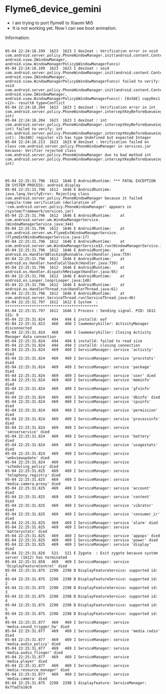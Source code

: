 # Flyme6_device_gemini
+ I am trying to port flyme6 to Xiaomi Mi5
+ It is not working yet. Now I can see boot animation.

Information:
<pre><code>
05-04 22:24:18.199  1623  1623 I dex2oat : Verification error in void com.android.server.policy.PhoneWindowManager.init(android.content.Context, android.view.IWindowManager, android.view.WindowManagerPolicy$WindowManagerFuncs)
05-04 22:24:18.199  1623  1623 I dex2oat : void com.android.server.policy.PhoneWindowManager.init(android.content.Context, android.view.IWindowManager, android.view.WindowManagerPolicy$WindowManagerFuncs) failed to verify: void com.android.server.policy.PhoneWindowManager.init(android.content.Context, android.view.IWindowManager, android.view.WindowManagerPolicy$WindowManagerFuncs): [0x56E] copyRes1 v12<- result0 type=Conflict
05-04 22:24:18.204  1623  1623 I dex2oat : Verification error in int com.android.server.policy.PhoneWindowManager.interceptKeyBeforeQueueing(android.view.KeyEvent, int)
05-04 22:24:18.204  1623  1623 I dex2oat : int com.android.server.policy.PhoneWindowManager.interceptKeyBeforeQueueing(android.view.KeyEvent, int) failed to verify: int com.android.server.policy.PhoneWindowManager.interceptKeyBeforeQueueing(android.view.KeyEvent, int): [0x34D] register v15 has type Undefined but expected Integer
05-04 22:24:18.213  1623  1623 W dex2oat : Verification failed on class com.android.server.policy.PhoneWindowManager in services.jar because: Verifier rejected class com.android.server.policy.PhoneWindowManager due to bad method int com.android.server.policy.PhoneWindowManager.interceptKeyBeforeQueueing(android.view.KeyEvent, int)

</code></pre>

<pre><code>
05-04 22:25:31.796  1612  1646 E AndroidRuntime: *** FATAL EXCEPTION IN SYSTEM PROCESS: android.display
05-04 22:25:31.796  1612  1646 E AndroidRuntime: java.lang.VerifyError: Rejecting class com.android.server.policy.PhoneWindowManager because it failed compile-time verification (declaration of 'com.android.server.policy.PhoneWindowManager' appears in /system/framework/services.jar)
05-04 22:25:31.796  1612  1646 E AndroidRuntime: 	at com.android.server.wm.WindowManagerService.<init>(WindowManagerService.java:344)
05-04 22:25:31.796  1612  1646 E AndroidRuntime: 	at com.android.server.wm.FlymeExtWindowManagerService.<init>(FlymeExtWindowManagerService.java:17)
05-04 22:25:31.796  1612  1646 E AndroidRuntime: 	at com.android.server.wm.WindowManagerService$3.run(WindowManagerService.java:874)
05-04 22:25:31.796  1612  1646 E AndroidRuntime: 	at android.os.Handler$BlockingRunnable.run(Handler.java:759)
05-04 22:25:31.796  1612  1646 E AndroidRuntime: 	at android.os.Handler.handleCallback(Handler.java:739)
05-04 22:25:31.796  1612  1646 E AndroidRuntime: 	at android.os.Handler.dispatchMessage(Handler.java:95)
05-04 22:25:31.796  1612  1646 E AndroidRuntime: 	at android.os.Looper.loop(Looper.java:148)
05-04 22:25:31.796  1612  1646 E AndroidRuntime: 	at android.os.HandlerThread.run(HandlerThread.java:61)
05-04 22:25:31.796  1612  1646 E AndroidRuntime: 	at com.android.server.ServiceThread.run(ServiceThread.java:46)
05-04 22:25:31.797  1612  1612 E System  : ******************************************
05-04 22:25:31.797  1612  1646 I Process : Sending signal. PID: 1612 SIG: 9
05-04 22:25:31.824   494   494 E installd: eof
05-04 22:25:31.823   468   468 I lowmemorykiller: ActivityManager disconnected
05-04 22:25:31.824   468   468 I lowmemorykiller: Closing Activity Manager data connection
05-04 22:25:31.824   494   494 E installd: failed to read size
05-04 22:25:31.824   494   494 I installd: closing connection
05-04 22:25:31.824   469   469 I ServiceManager: service 'activity' died
05-04 22:25:31.824   469   469 I ServiceManager: service 'procstats' died
05-04 22:25:31.824   469   469 I ServiceManager: service 'package' died
05-04 22:25:31.824   469   469 I ServiceManager: service 'user' died
05-04 22:25:31.824   469   469 I ServiceManager: service 'meminfo' died
05-04 22:25:31.824   469   469 I ServiceManager: service 'gfxinfo' died
05-04 22:25:31.824   469   469 I ServiceManager: service 'dbinfo' died
05-04 22:25:31.824   469   469 I ServiceManager: service 'cpuinfo' died
05-04 22:25:31.824   469   469 I ServiceManager: service 'permission' died
05-04 22:25:31.824   469   469 I ServiceManager: service 'processinfo' died
05-04 22:25:31.824   469   469 I ServiceManager: service 'sensorservice' died
05-04 22:25:31.824   469   469 I ServiceManager: service 'battery' died
05-04 22:25:31.824   469   469 I ServiceManager: service 'usagestats' died
05-04 22:25:31.824   469   469 I ServiceManager: service 'webviewupdate' died
05-04 22:25:31.824   469   469 I ServiceManager: service 'scheduling_policy' died
05-04 22:25:31.825   469   469 I ServiceManager: service 'telephony.registry' died
05-04 22:25:31.825   469   469 I ServiceManager: service 'media.camera.proxy' died
05-04 22:25:31.825   469   469 I ServiceManager: service 'account' died
05-04 22:25:31.825   469   469 I ServiceManager: service 'content' died
05-04 22:25:31.825   469   469 I ServiceManager: service 'vibrator' died
05-04 22:25:31.825   469   469 I ServiceManager: service 'consumer_ir' died
05-04 22:25:31.825   469   469 I ServiceManager: service 'alarm' died
05-04 22:25:31.825   469   469 I ServiceManager: service 'batterystats' died
05-04 22:25:31.825   469   469 I ServiceManager: service 'appops' died
05-04 22:25:31.825   469   469 I ServiceManager: service 'power' died
05-04 22:25:31.825   469   469 I ServiceManager: service 'display' died
05-04 22:25:31.826   521   521 E Zygote  : Exit zygote because system server (1612) has terminated
05-04 22:25:31.858   469   469 I ServiceManager: service 'DisplayFeatureControl' died
05-04 22:25:31.875  2298  2298 D DisplayFeatureService: supported id: 1
05-04 22:25:31.875  2298  2298 D DisplayFeatureService: supported id: 2
05-04 22:25:31.875  2298  2298 D DisplayFeatureService: supported id: 3
05-04 22:25:31.875  2298  2298 D DisplayFeatureService: supported id: 4
05-04 22:25:31.875  2298  2298 D DisplayFeatureService: supported id: 5
05-04 22:25:31.875  2298  2298 D DisplayFeatureService: supported id: 6
05-04 22:25:31.877   469   469 I ServiceManager: service 'media.sound_trigger_hw' died
05-04 22:25:31.877   469   469 I ServiceManager: service 'media.radio' died
05-04 22:25:31.877   469   469 I ServiceManager: service 'media.audio_policy' died
05-04 22:25:31.877   469   469 I ServiceManager: service 'media.audio_flinger' died
05-04 22:25:31.877   469   469 I ServiceManager: service 'media.player' died
05-04 22:25:31.877   469   469 I ServiceManager: service 'media.resource_manager' died
05-04 22:25:31.877   469   469 I ServiceManager: service 'media.camera' died
05-04 22:25:31.875  2298  2298 I displayfeature: ServiceManager: 0x7fad7a10c0

</code></pre>
